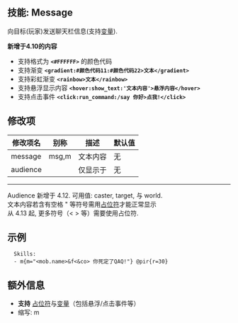 技能: Message
--------------------------

向目标(玩家)发送聊天栏信息(支持[变量](技能/变量)).

**新增于4.10的内容**

* 支持格式为 **`<#FFFFFF>`** 的颜色代码
* 支持渐变 **`<gradient:#颜色代码11:#颜色代码22>文本</gradient>`**
* 支持彩虹渐变 **`<rainbow>文本</rainbow>`**
* 支持悬浮显示内容 **`<hover:show_text:'文本内容'>悬浮内容</hover>`**
* 支持点击事件 **`<click:run_command:/say 你好>点我!</click>`**

修改项
----------

| 修改项名 | 别称    | 描述                                                                                                    | 默认值 |
|-----------|------------|----------------------------------------------------------------------------------------------------------------|---------------|
| message   | msg,m   | 文本内容        | 无    |
| audience  |         | 仅显示于 | 无 |

---------------

Audience 新增于 4.12. 可用值: caster, target, 与 world.  
文本内容若含有空格 " 等符号需用[占位符](/技能/占位符)才能正常显示  
从 4.13 起, 更多符号（< > 等）需要使用占位符.

示例
--------

      Skills:
      - m{m="<mob.name>&f<&co> 你死定了QAQ!"} @pir{r=30}

额外信息
-------

- **支持** [占位符](/技能/占位符)与[变量](/技能/变量)（包括悬浮/点击事件等）
- 缩写: m